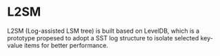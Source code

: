 # L2SM
L2SM (Log-assisted LSM tree) is built based on LevelDB, which is a prototype propesed to adopt a SST log structure to isolate selected key-value items for better performance.
